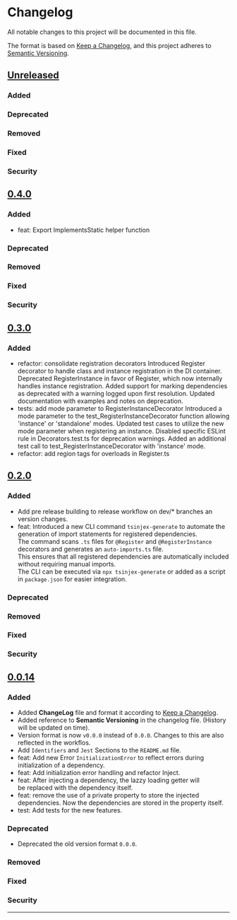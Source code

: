 # Changelog

All notable changes to this project will be documented in this file.

The format is based on [Keep a Changelog](https://keepachangelog.com/en/1.1.0/),
and this project adheres to [Semantic Versioning](https://semver.org/spec/v2.0.0.html).

## [Unreleased]

### Added

### Deprecated

### Removed

### Fixed

### Security

## [0.4.0]

### Added

-   feat: Export ImplementsStatic helper function

### Deprecated

### Removed

### Fixed

### Security

## [0.3.0]

### Added

-   refactor: consolidate registration decorators
    Introduced Register decorator to handle class and instance registration in the DI container.
    Deprecated RegisterInstance in favor of Register, which now internally handles instance registration.
    Added support for marking dependencies as deprecated with a warning logged upon first resolution.
    Updated documentation with examples and notes on deprecation.
-   tests: add mode parameter to RegisterInstanceDecorator
    Introduced a mode parameter to the test_RegisterInstanceDecorator function allowing 'instance' or 'standalone' modes.
    Updated test cases to utilize the new mode parameter when registering an instance.
    Disabled specific ESLint rule in Decorators.test.ts for deprecation warnings.
    Added an additional test call to test_RegisterInstanceDecorator with 'instance' mode.
-   refactor: add region tags for overloads in Register.ts

## [0.2.0]

### Added

-   Add pre release building to release workflow on dev/\* branches an version changes.
-   feat: Introduced a new CLI command `tsinjex-generate` to automate the generation of import statements for registered dependencies.  
    The command scans `.ts` files for `@Register` and `@RegisterInstance` decorators and generates an `auto-imports.ts` file.  
    This ensures that all registered dependencies are automatically included without requiring manual imports.  
    The CLI can be executed via `npx tsinjex-generate` or added as a script in `package.json` for easier integration.

### Deprecated

### Removed

### Fixed

### Security

## [0.0.14]

### Added

-   Added **ChangeLog** file and format it according to [Keep a Changelog](https://keepachangelog.com/en/1.1.0/).
-   Added reference to **Semantic Versioning** in the changelog file. (History will be updated on time).
-   Version format is now `v0.0.0` instead of `0.0.0`. Changes to this are also reflected in the workflos.
-   Add `Identifiers` and `Jest` Sections to the `README.md` file.
-   feat: Add new Error `InitializationError` to reflect errors during initialization of a dependency.
-   feat: Add initialization error handling and refactor Inject.
-   feat: After injecting a dependency, the lazzy loading getter will be replaced with the dependency itself.
-   feat: remove the use of a private property to store the injected dependencies. Now the dependencies are stored in the property itself.
-   test: Add tests for the new features.

### Deprecated

-   Deprecated the old version format `0.0.0`.

### Removed

### Fixed

### Security

---

[unreleased]: https://github.com/20Max01/TSinjex/compare/0.0.14...HEAD
[0.0.14]: https://github.com/20Max01/TSinjex/compare/0.0.13...v0.0.14
[0.2.0]: https://github.com/20Max01/TSinjex/compare/v0.0.14...v0.2.0
[0.3.0]: https://github.com/20Max01/TSinjex/compare/v0.2.0...v0.3.0
[0.4.0]: https://github.com/20Max01/TSinjex/compare/v0.3.0...v0.4.0

